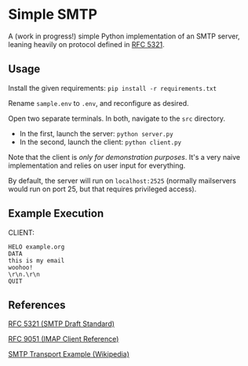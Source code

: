 # Simple SMTP

A (work in progress!) simple Python implementation of an SMTP server, leaning heavily on protocol defined in [RFC 5321](https://datatracker.ietf.org/doc/html/rfc5321).

## Usage

Install the given requirements: `pip install -r requirements.txt`

Rename `sample.env` to `.env`, and reconfigure as desired.

Open two separate terminals. In both, navigate to the `src` directory.
- In the first, launch the server: `python server.py`
- In the second, launch the client: `python client.py`

Note that the client is *only for demonstration purposes*. It's a very naive implementation
and relies on user input for everything.

By default, the server will run on `localhost:2525` (normally mailservers would
run on port 25, but that requires privileged access).

## Example Execution

CLIENT:
```
HELO example.org
DATA
this is my email
woohoo!
\r\n.\r\n
QUIT
```

## References

[RFC 5321 (SMTP Draft Standard)](https://datatracker.ietf.org/doc/html/rfc5321)

[RFC 9051 (IMAP Client Reference)](https://datatracker.ietf.org/doc/html/rfc9051)

[SMTP Transport Example (Wikipedia)](https://en.wikipedia.org/wiki/Simple_Mail_Transfer_Protocol#SMTP_transport_example)
